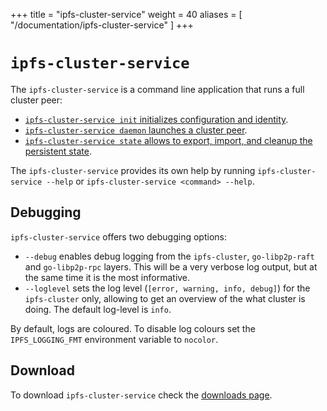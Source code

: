 +++
title = "ipfs-cluster-service"
weight = 40
aliases = [
    "/documentation/ipfs-cluster-service"
]
+++

# `ipfs-cluster-service`

The `ipfs-cluster-service` is a command line application that runs a full cluster peer:

* [`ipfs-cluster-service init` initializes configuration and identity](/documentation/getting-started/setup).
* [`ipfs-cluster-service daemon` launches a cluster peer](/documentation/getting-started/start).
* [`ipfs-cluster-service state` allows to export, import, and cleanup the persistent state](/documentation/guides/backups).

The `ipfs-cluster-service` provides its own help by running `ipfs-cluster-service --help` or `ipfs-cluster-service <command> --help`.

## Debugging

`ipfs-cluster-service` offers two debugging options:

* `--debug` enables debug logging from the `ipfs-cluster`, `go-libp2p-raft` and `go-libp2p-rpc` layers. This will be a very verbose log output, but at the same time it is the most informative.
* `--loglevel` sets the log level (`[error, warning, info, debug]`) for the `ipfs-cluster` only, allowing to get an overview of the what cluster is doing. The default log-level is `info`.

By default, logs are coloured. To disable log colours set the `IPFS_LOGGING_FMT` environment variable to `nocolor`.

## Download

To download `ipfs-cluster-service` check the [downloads page](/documentation/installation).
